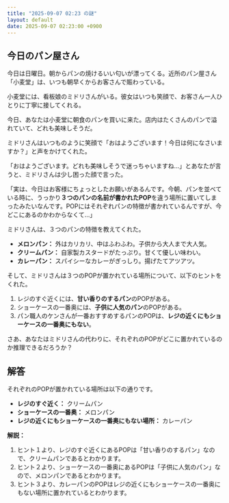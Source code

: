 ```yaml
---
title: "2025-09-07 02:23 の謎"
layout: default
date: 2025-09-07 02:23:00 +0900
---
```

## 今日のパン屋さん

今日は日曜日。朝からパンの焼けるいい匂いが漂ってくる。近所のパン屋さん「小麦堂」は、いつも朝早くからお客さんで賑わっている。

小麦堂には、看板娘のミドリさんがいる。彼女はいつも笑顔で、お客さん一人ひとりに丁寧に接してくれる。

今日、あなたは小麦堂に朝食のパンを買いに来た。店内はたくさんのパンで溢れていて、どれも美味しそうだ。

ミドリさんはいつものように笑顔で「おはようございます！今日は何になさいますか？」と声をかけてくれた。

「おはようございます。どれも美味しそうで迷っちゃいますね…」とあなたが言うと、ミドリさんは少し困った顔で言った。

「実は、今日はお客様にちょっとしたお願いがあるんです。今朝、パンを並べている時に、うっかり**３つのパンの名前が書かれたPOP**を違う場所に置いてしまったみたいなんです。POPにはそれぞれパンの特徴が書かれているんですが、今どこにあるのかわからなくて…」

ミドリさんは、３つのパンの特徴を教えてくれた。

*   **メロンパン：** 外はカリカリ、中はふわふわ。子供から大人まで大人気。
*   **クリームパン：** 自家製カスタードがたっぷり。甘くて優しい味わい。
*   **カレーパン：** スパイシーなカレーがぎっしり。揚げたてアツアツ。

そして、ミドリさんは３つのPOPが置かれている場所について、以下のヒントをくれた。

1.  レジのすぐ近くには、**甘い香りのするパン**のPOPがある。
2.  ショーケースの一番奥には、**子供に人気のパン**のPOPがある。
3.  パン職人のケンさんが一番おすすめするパンのPOPは、**レジの近くにもショーケースの一番奥にもない**。

さあ、あなたはミドリさんの代わりに、それぞれのPOPがどこに置かれているのか推理できるだろうか？

## 解答

それぞれのPOPが置かれている場所は以下の通りです。

*   **レジのすぐ近く：** クリームパン
*   **ショーケースの一番奥：** メロンパン
*   **レジの近くにもショーケースの一番奥にもない場所：** カレーパン

**解説：**

1.  ヒント１より、レジのすぐ近くにあるPOPは「甘い香りのするパン」なので、クリームパンであるとわかります。
2.  ヒント２より、ショーケースの一番奥にあるPOPは「子供に人気のパン」なので、メロンパンであるとわかります。
3.  ヒント３より、カレーパンのPOPはレジの近くにもショーケースの一番奥にもない場所に置かれているとわかります。

